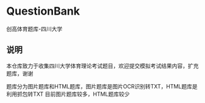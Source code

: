 # QuestionBank
创高体育题库-四川大学

## 说明
本仓库致力于收集四川大学体育理论考试题目，欢迎提交模拟考试结果内容，扩充题库，谢谢

题库分为图片题库和HTML题库，图片题库是图片OCR识别转TXT，HTML题库是利用抓包转TXT
目前图片题库较多，HTML题库较少


